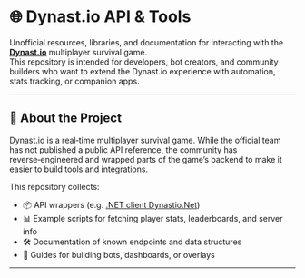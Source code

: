 # 🌐 Dynast.io API & Tools

Unofficial resources, libraries, and documentation for interacting with the **[Dynast.io](https://dynast.io/)** multiplayer survival game.  
This repository is intended for developers, bot creators, and community builders who want to extend the Dynast.io experience with automation, stats tracking, or companion apps.

---

## 🚀 About the Project

Dynast.io is a real‑time multiplayer survival game. While the official team has not published a public API reference, the community has reverse‑engineered and wrapped parts of the game’s backend to make it easier to build tools and integrations.

This repository collects:
- 📦 API wrappers (e.g. [.NET client Dynastio.Net](https://github.com/jalaljaleh/Dynastio.Net))  
- 📊 Example scripts for fetching player stats, leaderboards, and server info  
- 🛠️ Documentation of known endpoints and data structures  
- 🤝 Guides for building bots, dashboards, or overlays  

---
